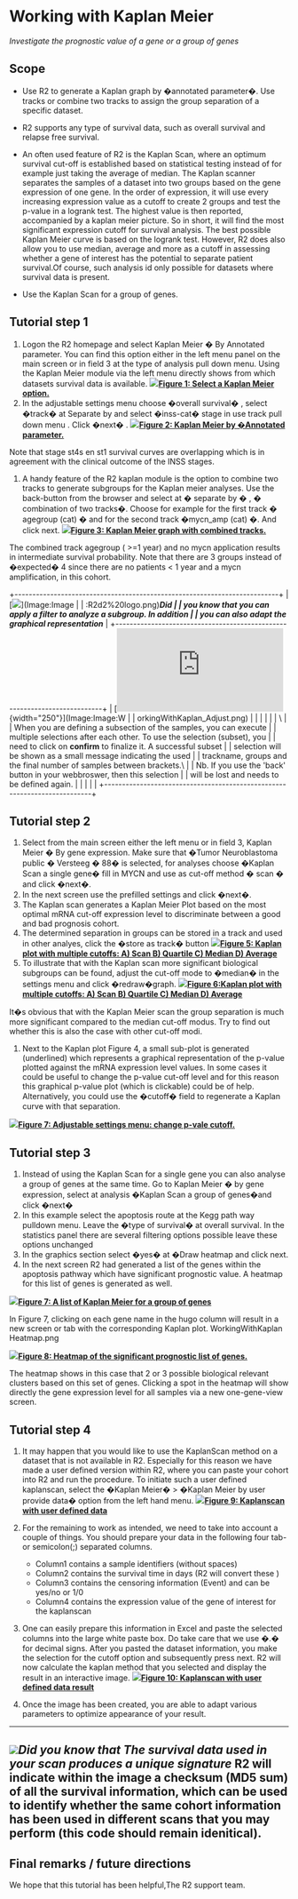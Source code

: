 <a id="kaplan_meier"> </a>

Working with Kaplan Meier
=========================



*Investigate the prognostic value of a gene or a group of genes*




Scope
-----

-   Use R2 to generate a Kaplan graph by �annotated parameter�. Use
    tracks or combine two tracks to assign the group separation of a
    specific dataset.

<!-- -->

-   R2 supports any type of survival data, such as overall survival and
    relapse free survival.

<!-- -->

-   An often used feature of R2 is the Kaplan Scan, where an optimum
    survival cut-off is established based on statistical testing instead
    of for example just taking the average of median. The Kaplan scanner
    separates the samples of a dataset into two groups based on the gene
    expression of one gene. In the order of expression, it will use
    every increasing expression value as a cutoff to create 2 groups and
    test the p-value in a logrank test. The highest value is then
    reported, accompanied by a kaplan meier picture. So in short, it
    will find the most significant expression cutoff for
    survival analysis. The best possible Kaplan Meier curve is based on
    the logrank test. However, R2 does also allow you to use median,
    average and more as a cutoff in assessing whether a gene of interest
    has the potential to separate patient survival.Of course, such
    analysis id only possible for datasets where survival data
    is present.

<!-- -->

-   Use the Kaplan Scan for a group of genes.





Tutorial step 1
---------------





1.  Logon the R2 homepage and select Kaplan Meier � By
    Annotated parameter. You can find this option either in the left
    menu panel on the main screen or in field 3 at the type of analysis
    pull down menu. Using the Kaplan Meier module via the left menu
    directly shows from which datasets survival data is available.
    [![](_static/images/WorkingWithKaplan_menu.png)**Figure
    1: Select a Kaplan
    Meier option.**](Image:Image:WorkingWithKaplan_menu.png)
2.  In the adjustable settings menu choose �overall survival� , select
    �track� at Separate by and select �inss-cat� stage in use track pull
    down menu . Click �next� .
    [![](_static/images/WorkingWithKaplan_Kaplan.png)**Figure
    2: Kaplan Meier by
    �Annotated parameter.**](Image:Image:WorkingWithKaplan%20Kaplan.png)



Note that stage st4s en st1 survival curves are overlapping which is in
agreement with the clinical outcome of the INSS stages.



1.  A handy feature of the R2 kaplan module is the option to combine two
    tracks to generate subgroups for the Kaplan meier analyses. Use the
    back-button from the browser and select at � separate by � , �
    combination of two tracks�. Choose for example for the first track �
    agegroup (cat) � and for the second track �mycn\_amp (cat) �. And
    click next.
    [![](_static/images/WorkingWithKaplan_Combined.png)**Figure
    3: Kaplan Meier graph with
    combined tracks.**](Image:Image:WorkingWithKaplan%20Combined.png)



The combined track agegroup ( &gt;=1 year) and no mycn application
results in intermediate survival probability. Note that there are 3
groups instead of �expected� 4 since there are no patients &lt; 1 year
and a mycn amplification, in this cohort.



+--------------------------------------------------------------------------+
| [![](_static/images/R2d2_logo.png)](Image:Image |
| :R2d2%20logo.png)***Did                                 |
| you know that you can apply a filter to analyze a subgroup. In addition  |
| you can also adapt the graphical representation***                       |
+--------------------------------------------------------------------------+
| [![](http://ogtoolbox/w/index.php?oldid=250){width="250"}](Image:Image:W |
| orkingWithKaplan_Adjust.png)                            |
|                                               |
|                                                                          |
| \                                                                        |
| When you are defining a subsection of the samples, you can execute       |
| multiple selections after each other. To use the selection (subset), you |
| need to click on **confirm** to finalize it. A successful subset         |
| selection will be shown as a small message indicating the used           |
| trackname, groups and the final number of samples between brackets.\     |
| Nb. If you use the 'back' button in your webbroswer, then this selection |
| will be lost and needs to be defined again.                              |
|                                                                          |
|                                                                    |
+--------------------------------------------------------------------------+





Tutorial step 2
---------------





1.  Select from the main screen either the left menu or in field 3,
    Kaplan Meier � By gene expression. Make sure that �Tumor
    Neuroblastoma public � Versteeg � 88� is selected, for analyses
    choose �Kaplan Scan a single gene� fill in MYCN and use as cut-off
    method � scan � and click �next�.
2.  In the next screen use the prefilled settings and click �next�.
3.  The Kaplan scan generates a Kaplan Meier Plot based on the most
    optimal mRNA cut-off expression level to discriminate between a good
    and bad prognosis cohort.
4.  The determined separation in groups can be stored in a track and
    used in other analyes, click the �store as track� button
    [![](_static/images/WorkingWithKaplan_GroupPvalue.png)**Figure
    5: Kaplan plot with multiple cutoffs: A) Scan B) Quartile C)
    Median D)
    Average**](Image:Image:WorkingWithKaplan_GroupPvalue.png)
5.  To illustrate that with the Kaplan scan more significant biological
    subgroups can be found, adjust the cut-off mode to �median� in the
    settings menu and click �redraw�graph.
    [![](_static/images/WorkingWithKaplan_Multiple.png)**Figure
    6:Kaplan plot with multiple cutoffs: A) Scan B) Quartile C)
    Median D)
    Average**](Image:Image:WorkingWithKaplan_Multiple.png)



It�s obvious that with the Kaplan Meier scan the group separation is
much more significant compared to the median cut-off modus. Try to find
out whether this is also the case with other cut-off modi.



1.  Next to the Kaplan plot Figure 4, a small sub-plot is
    generated (underlined) which represents a graphical representation
    of the p-value plotted against the mRNA expression level values. In
    some cases it could be useful to change the p-value cut-off level
    and for this reason this graphical p-value plot (which is clickable)
    could be of help. Alternatively, you could use the �cutoff� field to
    regenerate a Kaplan curve with that separation.





[![](_static/images/WorkingWithKaplan_ChangePvalue.png)**Figure
7: Adjustable settings menu: change p-vale
cutoff.**](Image:Image:WorkingWithKaplan_ChangePvalue.png)





Tutorial step 3
---------------

1.  Instead of using the Kaplan Scan for a single gene you can also
    analyse a group of genes at the same time. Go to Kaplan Meier � by
    gene expression, select at analysis �Kaplan Scan a group of
    genes�and click �next�
2.  In this example select the apoptosis route at the Kegg path way
    pulldown menu. Leave the �type of survival� at overall survival. In
    the statistics panel there are several filtering options possible
    leave these options unchanged
3.  In the graphics section select �yes� at �Draw heatmap and
    click next.
4.  In the next screen R2 had generated a list of the genes within the
    apoptosis pathway which have significant prognostic value. A heatmap
    for this list of genes is generated as well.

[![](_static/images/WorkingWithKaplan_Kaplanlist.png)**Figure
7: A list of Kaplan Meier for a group of
genes**](Image:Image:WorkingWithKaplan%20Kaplanlist.png)


In Figure 7, clicking on each gene name in the hugo column will result
in a new screen or tab with the corresponding Kaplan plot.
WorkingWithKaplan Heatmap.png



[![](_static/images/WorkingWithKaplan_Heatmap.png)**Figure
8: Heatmap of the significant prognostic list of
genes.**](Image:Image:WorkingWithKaplan_Heatmap.png)


The heatmap shows in this case that 2 or 3 possible biological relevant
clusters based on this set of genes. Clicking a spot in the heatmap will
show directly the gene expression level for all samples via a new
one-gene-view screen.







Tutorial step 4
---------------

1.  It may happen that you would like to use the KaplanScan method on a
    dataset that is not available in R2. Especially for this reason we
    have made a user defined version within R2, where you can paste your
    cohort into R2 and run the procedure. To initiate such a user
    defined kaplanscan, select the �Kaplan Meier� &gt; �Kaplan Meier by
    user provide data� option from the left hand menu.
    [![](_static/images/Kaplanscan_userdefined_1a.png)**Figure
    9: Kaplanscan with user defined
    data**](Image:Image:kaplanscan_userdefined_1a.png)
2.  For the remaining to work as intended, we need to take into account
    a couple of things. You should prepare your data in the following
    four tab- or semicolon(;) separated columns.
    -   Column1 contains a sample identifiers (without spaces)
    -   Column2 contains the survival time in days (R2 will convert
        these )
    -   Column3 contains the censoring information (Event) and can be
        yes/no or 1/0
    -   Column4 contains the expression value of the gene of interest
        for the kaplanscan

3.  One can easily prepare this information in Excel and paste the
    selected columns into the large white paste box. Do take care that
    we use �.� for decimal signs. After you pasted the dataset
    information, you make the selection for the cutoff option and
    subsequently press next. R2 will now calculate the kaplan method
    that you selected and display the result in an interactive image.
    [![](_static/images/Kaplanscan_userdefined_2a.png)**Figure
    10: Kaplanscan with user defined data
    result**](Image:Image:kaplanscan_userdefined_2a.png)
4.  Once the image has been created, you are able to adapt various
    parameters to optimize appearance of your result.

  -------------------------------------------------------------------------------------------------------------------------------------------------------------------------------------------------------------------------------------------------------
  ![](_static/images/R2d2_logo.png)***Did you know that The survival data used in your scan produces a unique signature***
  R2 will indicate within the image a checksum (MD5 sum) of all the survival information, which can be used to identify whether the same cohort information has been used in different scans that you may perform (this code should remain idenitical).
  -------------------------------------------------------------------------------------------------------------------------------------------------------------------------------------------------------------------------------------------------------





Final remarks / future directions
---------------------------------

We hope that this tutorial has been helpful,The R2 support team.


